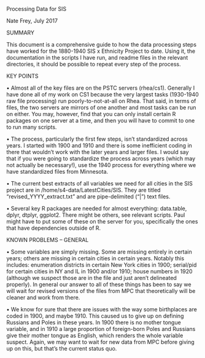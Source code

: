 Processing Data for SIS

Nate Frey, July 2017

SUMMARY

This document is a comprehensive guide to how the data processing steps have worked for the 1880-1940 SIS x Ethnicity Project to date. Using it, the documentation in the scripts I have run, and readme files in the relevant directories, it should be possible to repeat every step of the process. 

KEY POINTS

•	Almost all of the key files are on the PSTC servers (rhea/cs1). Generally I have done all of my work on CS1 because the very largest tasks (1930-1940 raw file processing) run poorly-to-not-at-all on Rhea.  That said, in terms of files, the two servers are mirrors of one another and most tasks can be run on either. You may, however, find that you can only install certain R packages on one server at a time, and then you will have to commit to one to run many scripts.

•	The process, particularly the first few steps, isn’t standardized across years. I started with 1900 and 1910 and there is some inefficient coding in there that wouldn’t work with the later years and larger files. I would say that if you were going to standardize the process across years (which may not actually be necessary!), use the 1940 process for everything where we have standardized files from Minnesota.

•	The current best extracts of all variables we need for all cities in the SIS project are in /home/s4-data/LatestCities/SIS. They are titled “revised_YYYY_extract.txt” and are pipe-delimited (“|”) text files. 

•	Several key R packages are needed for almost everything: data.table, dplyr, dtplyr, ggplot2. There might be others, see relevant scripts. Paul might have to put some of these on the server for you, specifically the ones that have dependencies outside of R.

KNOWN PROBLEMS – GENERAL 

•	Some variables are simply missing. Some are missing entirely in certain years; others are missing in certain cities in certain years. Notably this includes: enumeration districts in certain New York cities in 1900; serial/pid for certain cities in NY and IL in 1900 and/or 1910; house numbers in 1920 (although we suspect those are in the file and just aren’t delineated properly). In general our answer to all of these things has been to say we will wait for revised versions of the files from MPC that theoretically will be cleaner and work from there.

•	We know for sure that there are issues with the way some birthplaces are coded in 1900, and maybe 1910. This caused us to give up on defining Russians and Poles in these years. In 1900 there is no mother tongue variable, and in 1910 a large proportion of foreign-born Poles and Russians give their mother tongue as English, which renders the whole variable suspect. Again, we may want to wait for new data from MPC before giving up on this, but that’s the current status quo.
